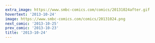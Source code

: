 ```yaml
---
extra_image: https://www.smbc-comics.com/comics/20131024after.gif
hovertext: '2013-10-24'
image: https://www.smbc-comics.com/comics/20131024.png
next_comic: '2013-10-25'
prev_comic: '2013-10-23'
title: '2013-10-24'
---
```


